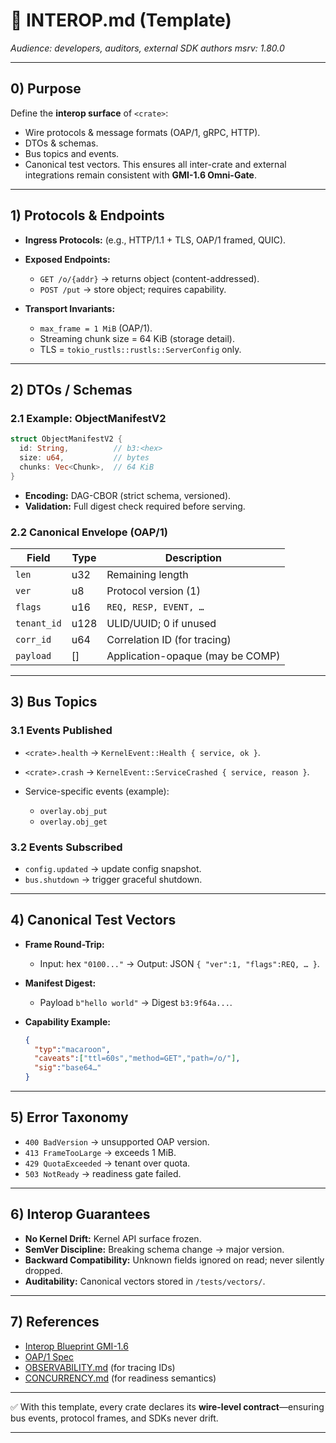 

# 🔗 INTEROP.md (Template)

*Audience: developers, auditors, external SDK authors*
*msrv: 1.80.0*

---

## 0) Purpose

Define the **interop surface** of `<crate>`:

* Wire protocols & message formats (OAP/1, gRPC, HTTP).
* DTOs & schemas.
* Bus topics and events.
* Canonical test vectors.
  This ensures all inter-crate and external integrations remain consistent with **GMI-1.6 Omni-Gate**.

---

## 1) Protocols & Endpoints

* **Ingress Protocols:** (e.g., HTTP/1.1 + TLS, OAP/1 framed, QUIC).
* **Exposed Endpoints:**

  * `GET /o/{addr}` → returns object (content-addressed).
  * `POST /put` → store object; requires capability.
* **Transport Invariants:**

  * `max_frame = 1 MiB` (OAP/1).
  * Streaming chunk size = 64 KiB (storage detail).
  * TLS = `tokio_rustls::rustls::ServerConfig` only.

---

## 2) DTOs / Schemas

### 2.1 Example: ObjectManifestV2

```rust
struct ObjectManifestV2 {
  id: String,          // b3:<hex>
  size: u64,           // bytes
  chunks: Vec<Chunk>,  // 64 KiB
}
```

* **Encoding:** DAG-CBOR (strict schema, versioned).
* **Validation:** Full digest check required before serving.

### 2.2 Canonical Envelope (OAP/1)

| Field       | Type | Description                      |
| ----------- | ---- | -------------------------------- |
| `len`       | u32  | Remaining length                 |
| `ver`       | u8   | Protocol version (1)             |
| `flags`     | u16  | `REQ, RESP, EVENT, …`            |
| `tenant_id` | u128 | ULID/UUID; 0 if unused           |
| `corr_id`   | u64  | Correlation ID (for tracing)     |
| `payload`   | \[]  | Application-opaque (may be COMP) |

---

## 3) Bus Topics

### 3.1 Events Published

* `<crate>.health` → `KernelEvent::Health { service, ok }`.
* `<crate>.crash` → `KernelEvent::ServiceCrashed { service, reason }`.
* Service-specific events (example):

  * `overlay.obj_put`
  * `overlay.obj_get`

### 3.2 Events Subscribed

* `config.updated` → update config snapshot.
* `bus.shutdown` → trigger graceful shutdown.

---

## 4) Canonical Test Vectors

* **Frame Round-Trip:**

  * Input: hex `"0100..."` → Output: JSON `{ "ver":1, "flags":REQ, … }`.
* **Manifest Digest:**

  * Payload `b"hello world"` → Digest `b3:9f64a...`.
* **Capability Example:**

  ```json
  {
    "typ":"macaroon",
    "caveats":["ttl=60s","method=GET","path=/o/"],
    "sig":"base64…"
  }
  ```

---

## 5) Error Taxonomy

* `400 BadVersion` → unsupported OAP version.
* `413 FrameTooLarge` → exceeds 1 MiB.
* `429 QuotaExceeded` → tenant over quota.
* `503 NotReady` → readiness gate failed.

---

## 6) Interop Guarantees

* **No Kernel Drift:** Kernel API surface frozen.
* **SemVer Discipline:** Breaking schema change → major version.
* **Backward Compatibility:** Unknown fields ignored on read; never silently dropped.
* **Auditability:** Canonical vectors stored in `/tests/vectors/`.

---

## 7) References

* [Interop Blueprint GMI-1.6](../../docs/Interop_Blueprint.md)
* [OAP/1 Spec](../../docs/specs/OAP-1.md)
* [OBSERVABILITY.md](./OBSERVABILITY.md) (for tracing IDs)
* [CONCURRENCY.md](./CONCURRENCY.md) (for readiness semantics)

---

✅ With this template, every crate declares its **wire-level contract**—ensuring bus events, protocol frames, and SDKs never drift.

---
